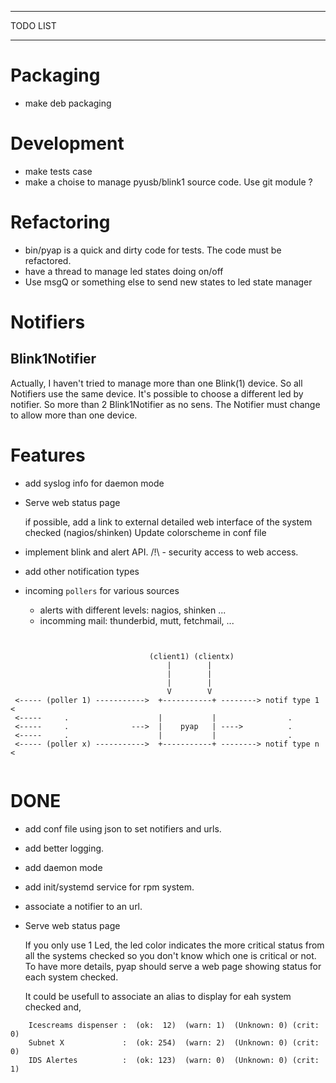 *********
TODO LIST
*********


Packaging
=========

- make deb packaging

Development
===========

- make tests case
- make a choise to manage pyusb/blink1 source code. Use git module ?

Refactoring
===========

- bin/pyap is a quick and dirty code for tests. The code must be refactored.
- have a thread to manage led states doing on/off
- Use msgQ or something else to send new states to led state manager

Notifiers
=========

Blink1Notifier
--------------

Actually, I haven't tried to manage more than one Blink(1) device.
So all Notifiers use the same device. It's possible to choose a different
led by notifier. So more than 2 Blink1Notifier as no sens.
The Notifier must change to allow more than one device.


Features
========

- add syslog info for daemon mode

- Serve web status page

  if possible, add a  link to external detailed web interface of the system checked
  (nagios/shinken)
  Update colorscheme in conf file

- implement blink and alert API.
  /!\ - security access to web access.

- add other notification types
- incoming `pollers` for various sources

  - alerts with different levels: nagios, shinken ...
  - incomming mail: thunderbid, mutt, fetchmail,  ...



```


                               (client1) (clientx)
                                   |        |
                                   |        |
                                   |        |
                                   V        V
 <----- (poller 1) ----------->  +-----------+ --------> notif type 1 <
 <-----     .                    |           |                .
 <-----     .              --->  |    pyap   | ---->          .
 <-----     .                    |           |                .
 <----- (poller x) ----------->  +-----------+ --------> notif type n <


```


DONE
====
- add conf file using json to set notifiers and urls.
- add better logging.
- add daemon mode
- add init/systemd service for rpm system.
- associate a notifier to an url.
- Serve web status page

  If you only use 1 Led, the led color indicates the more critical status from
  all the systems checked so you don't know which one is critical or not.
  To have more details, pyap should serve a web page showing status for
  each system checked.

  It could be usefull to associate an alias to display for eah system checked and,

```
    Icescreams dispenser :  (ok:  12)  (warn: 1)  (Unknown: 0) (crit: 0)
    Subnet X             :  (ok: 254)  (warn: 2)  (Unknown: 0) (crit: 0)
    IDS Alertes          :  (ok: 123)  (warn: 0)  (Unknown: 0) (crit: 1)

```
